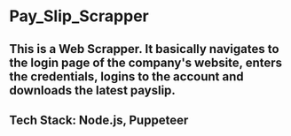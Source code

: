 # Pay_Slip_Scrapper

## This is a Web Scrapper. It basically navigates to the login page of the company's website, enters the credentials, logins to the account and downloads the latest payslip.

## Tech Stack: Node.js, Puppeteer
